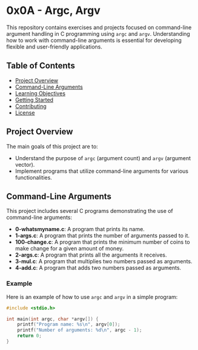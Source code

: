 # 0x0A - Argc, Argv

This repository contains exercises and projects focused on command-line argument handling in C programming using `argc` and `argv`. Understanding how to work with command-line arguments is essential for developing flexible and user-friendly applications.

## Table of Contents

- [Project Overview](#project-overview)
- [Command-Line Arguments](#command-line-arguments)
- [Learning Objectives](#learning-objectives)
- [Getting Started](#getting-started)
- [Contributing](#contributing)
- [License](#license)

## Project Overview

The main goals of this project are to:

- Understand the purpose of `argc` (argument count) and `argv` (argument vector).
- Implement programs that utilize command-line arguments for various functionalities.

## Command-Line Arguments

This project includes several C programs demonstrating the use of command-line arguments:

- **0-whatsmyname.c**: A program that prints its name.
- **1-args.c**: A program that prints the number of arguments passed to it.
- **100-change.c**: A program that prints the minimum number of coins to make change for a given amount of money.
- **2-args.c**: A program that prints all the arguments it receives.
- **3-mul.c**: A program that multiplies two numbers passed as arguments.
- **4-add.c**: A program that adds two numbers passed as arguments.

### Example

Here is an example of how to use `argc` and `argv` in a simple program:

```c
#include <stdio.h>

int main(int argc, char *argv[]) {
    printf("Program name: %s\n", argv[0]);
    printf("Number of arguments: %d\n", argc - 1);
    return 0;
}

